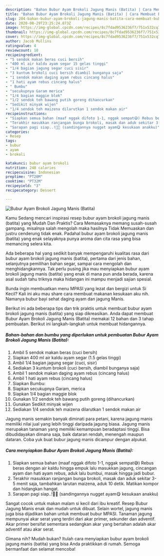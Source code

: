 ```yaml
---
description: "Bahan Bubur Ayam Brokoli Jagung Manis (Batita) | Cara Membuat Bubur Ayam Brokoli Jagung Manis (Batita) Yang Enak dan Simpel"
title: "Bahan Bubur Ayam Brokoli Jagung Manis (Batita) | Cara Membuat Bubur Ayam Brokoli Jagung Manis (Batita) Yang Enak dan Simpel"
slug: 204-bahan-bubur-ayam-brokoli-jagung-manis-batita-cara-membuat-bubur-ayam-brokoli-jagung-manis-batita-yang-enak-dan-simpel
date: 2020-08-29T23:25:24.873Z
image: https://img-global.cpcdn.com/recipes/8c7fdad9536236f7/751x532cq70/bubur-ayam-brokoli-jagung-manis-batita-foto-resep-utama.jpg
thumbnail: https://img-global.cpcdn.com/recipes/8c7fdad9536236f7/751x532cq70/bubur-ayam-brokoli-jagung-manis-batita-foto-resep-utama.jpg
cover: https://img-global.cpcdn.com/recipes/8c7fdad9536236f7/751x532cq70/bubur-ayam-brokoli-jagung-manis-batita-foto-resep-utama.jpg
author: Jacob Mullins
ratingvalue: 4
reviewcount: 10
recipeingredient:
- "5 sendok makan beras cuci bersih"
- "400 ml air kaldu ayam segar 15 gelas tinggi"
- "1/4 bagian jagung segar cuci sisir"
- "3 kuntum brokoli cuci bersih diambil bunganya saja"
- "1 sendok makan daging ayam rebus cincang halus"
- "1 hati ayam rebus cincang halus"
- " Bumbu"
- "secukupnya Garam merica"
- "1/4 bagian maggie blok"
- "1/2 sendok teh bawang putih goreng dihancurkan"
- "Sedikit minyak wijen"
- "1/4 sendok teh maizena dilarutkan 1 sendok makan air"
recipeinstructions:
- "Siapkan semua bahan (maaf nggak difoto 1-1, nggak sempat😅) Rebus beras dengan air kaldu hingga empuk lalu masukkan jagung, cincangan ayam dan hati ayam rebus, aduk lalu bumbui, masak hingga jadi bubur."
- "Terakhir masukkan ranjangan bunga brokoli, masak dan aduk sekitar 3-5 menit saja, tambahkan larutan maizena, aduk 10 detik. Matikan kompor dan hidangkan hangat."
- "Sarapan pagi siap..!🙏🏻 (sandingannya nugget ayam😋 kesukaan anakku)"
categories:
- Resep
tags:
- bubur
- ayam
- brokoli

katakunci: bubur ayam brokoli 
nutrition: 248 calories
recipecuisine: Indonesian
preptime: "PT20M"
cooktime: "PT32M"
recipeyield: "3"
recipecategory: Dessert

---
```



![Bubur Ayam Brokoli Jagung Manis (Batita)](https://img-global.cpcdn.com/recipes/8c7fdad9536236f7/751x532cq70/bubur-ayam-brokoli-jagung-manis-batita-foto-resep-utama.jpg)

Kamu Sedang mencari inspirasi resep bubur ayam brokoli jagung manis (batita) yang Mudah Dan Praktis? Cara Memasaknya memang susah-susah gampang. misalnya salah mengolah maka hasilnya Tidak Memuaskan dan justru cenderung tidak enak. Padahal bubur ayam brokoli jagung manis (batita) yang enak selayaknya punya aroma dan cita rasa yang bisa memancing selera kita.

Ada beberapa hal yang sedikit banyak mempengaruhi kualitas rasa dari bubur ayam brokoli jagung manis (batita), pertama dari jenis bahan, selanjutnya pemilihan bahan segar, sampai cara mengolah dan menghidangkannya. Tak perlu pusing jika mau menyiapkan bubur ayam brokoli jagung manis (batita) yang enak di mana pun anda berada, karena asal sudah tahu triknya maka hidangan ini mampu menjadi sajian spesial.

Bunda ingin membuatkan menu MPASI yang lezat dan bergizi untuk Si Kecil? Kali ini aku mau share cara membuat makanan kesukaan aku nih. Namanya bubur bayi sehat daging ayam dan jagung Manis.


Berikut ini ada beberapa tips dan trik praktis untuk membuat bubur ayam brokoli jagung manis (batita) yang siap dikreasikan. Anda dapat membuat Bubur Ayam Brokoli Jagung Manis (Batita) memakai 12 bahan dan 3 tahap pembuatan. Berikut ini langkah-langkah untuk membuat hidangannya.

<!--inarticleads1-->

##### Bahan-bahan dan bumbu yang diperlukan untuk pembuatan Bubur Ayam Brokoli Jagung Manis (Batita):

1. Ambil 5 sendok makan beras (cuci bersih)
1. Siapkan 400 ml air kaldu ayam segar (1.5 gelas tinggi)
1. Ambil 1/4 bagian jagung segar (cuci, sisir)
1. Sediakan 3 kuntum brokoli (cuci bersih, diambil bunganya saja)
1. Ambil 1 sendok makan daging ayam rebus (cincang halus)
1. Ambil 1 hati ayam rebus (cincang halus)
1. Siapkan  Bumbu:
1. Siapkan secukupnya Garam, merica
1. Siapkan 1/4 bagian maggie blok
1. Gunakan 1/2 sendok teh bawang putih goreng (dihancurkan)
1. Gunakan Sedikit minyak wijen
1. Sediakan 1/4 sendok teh maizena dilarutkan 1 sendok makan air


Jagung manis semakin banyak diminati para petani, karena jagung manis memiliki nilai jual yang lebih tinggi daripada jagung biasa. Jagung manis merupakan tanaman yang memiliki kemampuan beradaptasi tinggi. Bisa dibudidayakan dimana saja, baik dataran rendah, menengah maupun dataran. Coba yuk buat bubur jagung manis dicampur dengan alpukat. 

<!--inarticleads2-->

##### Cara menyiapkan Bubur Ayam Brokoli Jagung Manis (Batita):

1. Siapkan semua bahan (maaf nggak difoto 1-1, nggak sempat😅) Rebus beras dengan air kaldu hingga empuk lalu masukkan jagung, cincangan ayam dan hati ayam rebus, aduk lalu bumbui, masak hingga jadi bubur.
1. Terakhir masukkan ranjangan bunga brokoli, masak dan aduk sekitar 3-5 menit saja, tambahkan larutan maizena, aduk 10 detik. Matikan kompor dan hidangkan hangat.
1. Sarapan pagi siap..!🙏🏻 (sandingannya nugget ayam😋 kesukaan anakku)


Sangat cocok untuk makan malam si kecil dari ibu kreatif. Resep Bubur Jagung Manis enak dan mudah untuk dibuat. Selain wortel, jagung manis juga bisa dijadikan bahan untuk membuat bubur MPASI. Tanaman jagung mempunyai akar serat yang terdiri dari akar primer, sekunder dan adventif. Akar primer bersifat sementara sedangkan akar yang bertahan adalah akar adventif atau akar serat. 

Gimana nih? Mudah bukan? Itulah cara menyiapkan bubur ayam brokoli jagung manis (batita) yang bisa Anda praktikkan di rumah. Semoga bermanfaat dan selamat mencoba!
